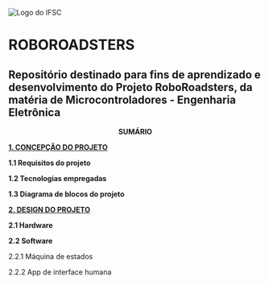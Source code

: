 ![Logo do IFSC](https://github.com/ciceroed/MCC1_IFSC_2023_02/blob/main/Equipe_Robo_Roadsters/imagens/ifsc_logo.png)

# ROBOROADSTERS
## Repositório destinado para fins de aprendizado e desenvolvimento do Projeto RoboRoadsters, da matéria de Microcontroladores - Engenharia Eletrônica

<p align=center>
<strong>SUMÁRIO</strong>

[**1.    CONCEPÇÃO DO PROJETO**](https://github.com/ciceroed/MCC1_IFSC_2023_02/blob/main/Equipe_Robo_Roadsters/conceive.md)<p>
**1.1   Requisitos do projeto**<p>
**1.2   Tecnologias empregadas**<p>
**1.3   Diagrama de blocos do projeto**<p>
[**2.    DESIGN DO PROJETO**](https://github.com/ciceroed/MCC1_IFSC_2023_02/blob/main/Equipe_Robo_Roadsters/design.md)<p>
**2.1   Hardware**<p>
**2.2   Software**<p>
2.2.1   Máquina de estados<p>
2.2.2 App de interface humana<p>
